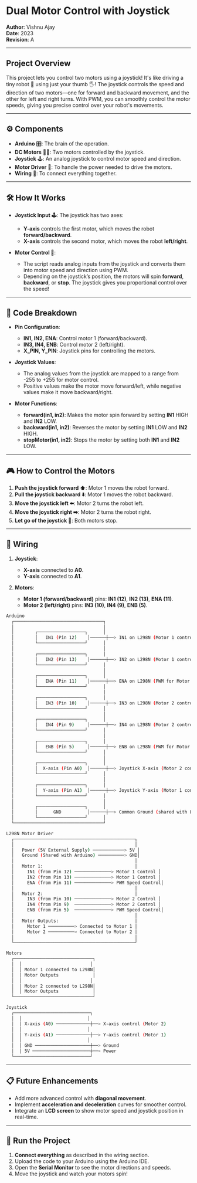 # Dual Motor Control with Joystick

**Author**: Vishnu Ajay  
**Date**: 2023  
**Revision**: A  

---

## Project Overview

This project lets you control two motors using a joystick! It's like driving a tiny robot 🚙 using just your thumb 🖐️! The joystick controls the speed and direction of two motors—one for forward and backward movement, and the other for left and right turns. With PWM, you can smoothly control the motor speeds, giving you precise control over your robot's movements.

---

## ⚙️ Components

- **Arduino** 🎛️: The brain of the operation.
- **DC Motors** 🚗🚕: Two motors controlled by the joystick.
- **Joystick** 🕹️: An analog joystick to control motor speed and direction.
- **Motor Driver** 🔌: To handle the power needed to drive the motors.
- **Wiring** 🔗: To connect everything together.

---

## 🛠️ How It Works

- **Joystick Input 🕹️**: The joystick has two axes:
  - **Y-axis** controls the first motor, which moves the robot **forward/backward**.
  - **X-axis** controls the second motor, which moves the robot **left/right**.
  
- **Motor Control 🔄**:
  - The script reads analog inputs from the joystick and converts them into motor speed and direction using PWM.
  - Depending on the joystick’s position, the motors will spin **forward**, **backward**, or **stop**. The joystick gives you proportional control over the speed!

---

## 📄 Code Breakdown

- **Pin Configuration**:
  - **IN1, IN2, ENA**: Control motor 1 (forward/backward).
  - **IN3, IN4, ENB**: Control motor 2 (left/right).
  - **X_PIN, Y_PIN**: Joystick pins for controlling the motors.

- **Joystick Values**:
  - The analog values from the joystick are mapped to a range from -255 to +255 for motor control.
  - Positive values make the motor move forward/left, while negative values make it move backward/right.

- **Motor Functions**:
  - **forward(in1, in2)**: Makes the motor spin forward by setting **IN1** HIGH and **IN2** LOW.
  - **backward(in1, in2)**: Reverses the motor by setting **IN1** LOW and **IN2** HIGH.
  - **stopMotor(in1, in2)**: Stops the motor by setting both **IN1** and **IN2** LOW.

---

## 🎮 How to Control the Motors

1. **Push the joystick forward ⬆️**: Motor 1 moves the robot forward.
2. **Pull the joystick backward ⬇️**: Motor 1 moves the robot backward.
3. **Move the joystick left ⬅️**: Motor 2 turns the robot left.
4. **Move the joystick right ➡️**: Motor 2 turns the robot right.
5. **Let go of the joystick 🛑**: Both motors stop.

---

## 🧰 Wiring

1. **Joystick**:
   - **X-axis** connected to **A0**.
   - **Y-axis** connected to **A1**.

2. **Motors**:
   - **Motor 1 (forward/backward)** pins: **IN1 (12)**, **IN2 (13)**, **ENA (11)**.
   - **Motor 2 (left/right)** pins: **IN3 (10)**, **IN4 (9)**, **ENB (5)**.
```bash
Arduino
  ┌──────────────────────────────────┐
  │                                  │
  │        ┌──────────────────┐      │
  │        │   IN1 (Pin 12)    │──────┼──> IN1 on L298N (Motor 1 control)
  │        └──────────────────┘      │
  │                                  │
  │        ┌──────────────────┐      │
  │        │   IN2 (Pin 13)    │──────┼──> IN2 on L298N (Motor 1 control)
  │        └──────────────────┘      │
  │                                  │
  │        ┌──────────────────┐      │
  │        │   ENA (Pin 11)    │──────┼──> ENA on L298N (PWM for Motor 1)
  │        └──────────────────┘      │
  │                                  │
  │        ┌──────────────────┐      │
  │        │   IN3 (Pin 10)    │──────┼──> IN3 on L298N (Motor 2 control)
  │        └──────────────────┘      │
  │                                  │
  │        ┌──────────────────┐      │
  │        │   IN4 (Pin 9)     │──────┼──> IN4 on L298N (Motor 2 control)
  │        └──────────────────┘      │
  │                                  │
  │        ┌──────────────────┐      │
  │        │   ENB (Pin 5)     │──────┼──> ENB on L298N (PWM for Motor 2)
  │        └──────────────────┘      │
  │                                  │
  │        ┌──────────────────┐      │
  │        │  X-axis (Pin A0)  │──────┼──> Joystick X-axis (Motor 2 control)
  │        └──────────────────┘      │
  │                                  │
  │        ┌──────────────────┐      │
  │        │  Y-axis (Pin A1)  │──────┼──> Joystick Y-axis (Motor 1 control)
  │        └──────────────────┘      │
  │                                  │
  │        ┌──────────────────┐      │
  │        │      GND          │──────┼──> Common Ground (shared with L298N)
  │        └──────────────────┘      │
  └──────────────────────────────────┘

L298N Motor Driver
  ┌──────────────────────────────────────────────┐
  │                                              │
  │   Power (5V External Supply) ────────────> 5V │
  │   Ground (Shared with Arduino) ──────────> GND│
  │                                              │
  │   Motor 1:                                   │
  │     IN1 (from Pin 12) ──────────────> Motor 1 Control │
  │     IN2 (from Pin 13) ──────────────> Motor 1 Control │
  │     ENA (from Pin 11) ──────────────> PWM Speed Control│
  │                                              │
  │   Motor 2:                                   │
  │     IN3 (from Pin 10) ──────────────> Motor 2 Control │
  │     IN4 (from Pin 9)  ──────────────> Motor 2 Control │
  │     ENB (from Pin 5)  ──────────────> PWM Speed Control│
  │                                              │
  │   Motor Outputs:                             │
  │     Motor 1 ──────────> Connected to Motor 1 │
  │     Motor 2 ──────────> Connected to Motor 2 │
  │                                              │
  └──────────────────────────────────────────────┘

Motors
  ┌──────────────────────────────┐
  │  │                          │
  │  │ Motor 1 connected to L298N│
  │  │ Motor Outputs             │
  │  │                          │
  │  │ Motor 2 connected to L298N│
  │  │ Motor Outputs             │
  └──────────────────────────────┘

Joystick
  ┌─────────────────────────────┐
  │  │                         │
  │  │ X-axis (A0) ─────────────┼──> X-axis control (Motor 2)
  │  │                         │
  │  │ Y-axis (A1) ─────────────┼──> Y-axis control (Motor 1)
  │  │                         │
  │  │ GND ─────────────────────┼──> Ground
  │  │ 5V ──────────────────────┼──> Power
  └─────────────────────────────┘
```
---

## 📋 Future Enhancements

- Add more advanced control with **diagonal movement**.
- Implement **acceleration and deceleration** curves for smoother control.
- Integrate an **LCD screen** to show motor speed and joystick position in real-time.

---

## 🚀 Run the Project

1. **Connect everything** as described in the wiring section.
2. Upload the code to your Arduino using the Arduino IDE.
3. Open the **Serial Monitor** to see the motor directions and speeds.
4. Move the joystick and watch your motors spin!


